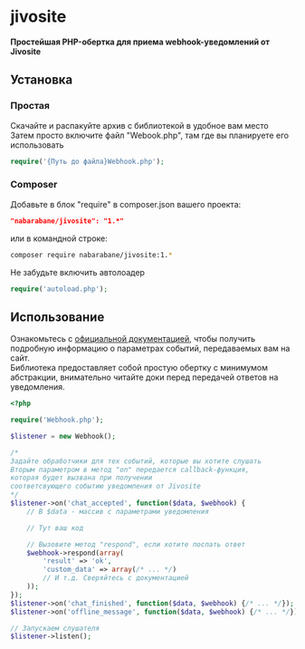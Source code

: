 # jivosite
**Простейшая PHP-обертка для приема webhook-уведомлений от Jivosite**

## Установка
### Простая
Скачайте и распакуйте архив с библиотекой в удобное вам место  
Затем просто включите файл "Webook.php", там где вы планируете его использовать
```php
require('{Путь до файла}Webhook.php');
```

### Composer
Добавьте в блок "require" в composer.json вашего проекта:
```json
"nabarabane/jivosite": "1.*"
```
или в командной строке:
```sh
composer require nabarabane/jivosite:1.*
```
Не забудьте включить автолоадер
```php
require('autoload.php');
```

## Использование
Ознакомьтесь с [официальной документацией](https://www.jivosite.ru/support/knowledge-base/article/jivosite-api#webhooks), чтобы получить подробную информацию о параметрах событий, передаваемых вам на сайт.  
Библиотека предоставляет собой простую обертку с минимумом абстракции, внимательно читайте доки перед передачей ответов на уведомления.
```php
<?php

require('Webhook.php');

$listener = new Webhook();

/*
Задайте обработчики для тех событий, которые вы хотите слушать
Вторым параметром в метод "on" передается callback-функция,
которая будет вызвана при получении
соответсвующего событию уведомления от Jivosite
*/
$listener->on('chat_accepted', function($data, $webhook) {
	// В $data - массив с параметрами уведомления

	// Тут ваш код

	// Вызовите метод "respond", если хотите послать ответ
	$webhook->respond(array(
		'result' => 'ok',
		'custom_data' => array(/* ... */)
		// И т.д. Сверяйтесь с документацией
	));
});
$listener->on('chat_finished', function($data, $webhook) {/* ... */});
$listener->on('offline_message', function($data, $webhook) {/* ... */});

// Запускаем слушателя
$listener->listen();
```